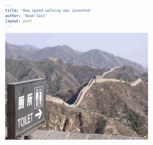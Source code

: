 ```yaml
---
title: 'How speed-walking was invented'
author: 'Noam Sain'
layout: post
---
```


![Great Wall](/assets/2013/2013-04-20100513.jpg)